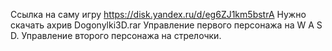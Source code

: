 Ссылка на саму игру https://disk.yandex.ru/d/eg6ZJ1km5bstrA
Нужно скачать ахрив Dogonylki3D.rar
Управление первого персонажа на W A S D.
Управление второго персонажа на стрелочки.
